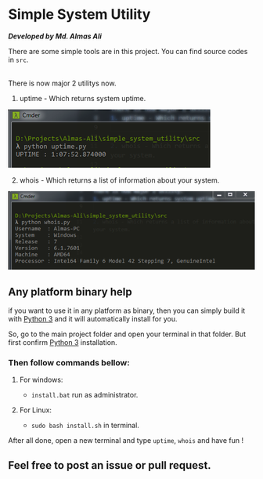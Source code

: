 # Simple System Utility

***Developed by Md. Almas Ali***

There are some simple tools are in this project. You can find source codes in `src`. <br><br>

There is now major 2 utilitys now.

1. uptime - Which returns system uptime.

![UPTIME](https://raw.githubusercontent.com/Almas-Ali/simple-system-utility/master/img/uptime1.PNG "UPTIME")

2. whois - Which returns a list of information about your system.

![WHOIS](https://raw.githubusercontent.com/Almas-Ali/simple-system-utility/master/img/whois1.PNG "WHOIS")


## Any platform binary help
if you want to use it in any platform as binary, then you can simply build it with [Python 3][1] and it will automatically install for you. <br>

So, go to the main project folder and open your terminal in that folder. But first confirm [Python 3][1] installation.

### Then follow commands bellow:

1. For windows:
    - `install.bat` run as administrator.

2. For Linux:
    - `sudo bash install.sh` in terminal.

After all done, open a new terminal and type `uptime`, `whois` and have fun !

## Feel free to post an issue or pull request.



[1]: <https://python.org> "Python"
